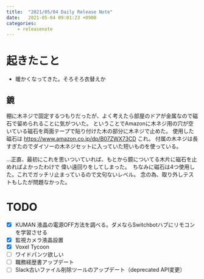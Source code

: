 ```yaml
---
title:  "2021/05/04 Daily Release Note"
date:   2021-05-04 09:01:23 +0900
categories:
    - releasenote
---
```

# 起きたこと

* 暖かくなってきた。そろそろ衣替えか

## 鏡

棚に木ネジで固定するつもりだったが、よく考えたら部屋のドアが金属なので磁石で留められることに気がついた。
ということでAmazonに木ネジ用の穴が空いている磁石を両面テープで貼り付けた木の部分に木ネジで止めた。
使用した磁石は https://www.amazon.co.jp/dp/B07ZWX73CD これ。
付属の木ネジは長すぎたのでダイソーの木ネジセットに入っていた短いものを使っている。

…正直、最初にこれを思いついていれば、もとから鏡についてる木片に磁石を止めればよかったわけで
偉い遠回りをしてしまった。　ちなみに磁石は4つ使用した。これでガッチリ止まっているので文句ないレベル。
念の為、取り外しテストもしたが問題なかった。

# TODO 

- [x] KUMAN 液晶の電源OFF方法を調べる。ダメならSwitchbotハブにリモコンを学習させる
- [x] 監視カメラ液晶設置
- [x] Voxel Tycoon
- [ ] ワイドパンツ欲しい
- [ ] 職務経歴書アップデート
- [ ] Slack古いファイル削除ツールのアップデート（deprecated API変更）